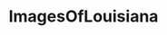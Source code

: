 ---
title: ImagesOfLouisiana
crosslinks:
- NewOrleans
- whatsthisbug
- Acadiana
- pics
- batonrouge
- whatsthisplant
- imagesofnetwork
- Louisiana
- EarthPorn
- spiders
- Fishing
- food
- whatisthisthing
- mycology
- funny
- tattoos
- mildlyinteresting
- OldSchoolCool
- LSUFootball
- itookapicture
---